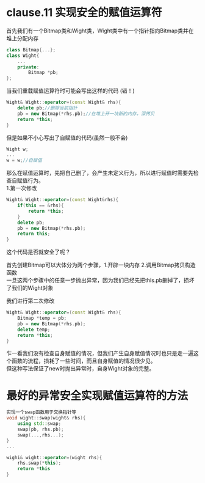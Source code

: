 <!--
 * @Author: zzzzztw
 * @Date: 2023-02-27 10:19:27
 * @LastEditors: Do not edit
 * @LastEditTime: 2023-04-05 23:03:14
 * @FilePath: /zhang/cpptest/Effectivecpp/clause11.md
-->

# clause.11 实现安全的赋值运算符  

首先我们有一个Bitmap类和Wight类，Wight类中有一个指针指向Bitmap类并在堆上分配内存
```cpp
class Bitmap{...};
class Wight{
    ...
    private:
        Bitmap *pb;
};
```
当我们重载赋值运算符时可能会写出这样的代码 (错！)
```cpp
Wight& Wight::operator=(const Wight& rhs){
    delete pb;//删除当前指针
    pb = new Bitmap(*rhs.pb);//在堆上开一块新的内存，深拷贝
    return *this;
}
```

但是如果不小心写出了自赋值的代码(虽然一般不会)

```cpp
Wight w;
...
w = w;//自赋值
```
那么在赋值运算时，先把自己删了，会产生未定义行为，所以进行赋值时需要先检查自赋值行为。  
1.第一次修改  
```cpp
Wight& Wight::operator=(const Wight&rhs){
    if(this == &rhs){
        return *this;
    }
    delete pb;
    pb = new Bitmap(*rhs.pb);
    return this;
}
```
这个代码是否就安全了呢？

首先创建Bitmap可以大体分为两个步骤，1.开辟一块内存 2.调用Bitmap拷贝构造函数  
一旦这两个步骤中的任意一步抛出异常，因为我们已经先把this.pb删掉了，损坏了我们的Wight对象

我们进行第二次修改
```cpp
Wight& Wight::operator=(const Wight& rhs){
    Bitmap *temp = pb;
    pb = new Bitmap(*rhs.pb);
    delete temp;
    return *this;
}
```
乍一看我们没有检查自身赋值的情况，但我们产生自身赋值情况时也只是走一遍这个函数的流程，损耗了一些时间，而且自身赋值的情况很少见。  
但这种写法保证了new时抛出异常时，自身Wight对象的完整。


# 最好的异常安全实现赋值运算符的方法

```cpp
实现一个swap函数用于交换指针等
void wight::swap(wight& rhs){
    using std::swap;
    swap(pb, rhs.pb);
    swap(...,rhs...);
}
...

wighi& wight::operator=(wight rhs){
    rhs.swap(*this);
    return *this
}

```